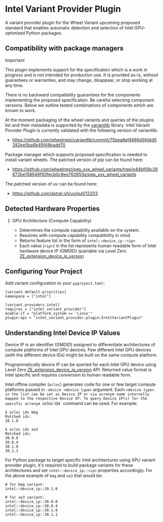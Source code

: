 # Intel Variant Provider Plugin

A variant provider plugin for the Wheel Variant upcoming proposed standard
that enables automatic detection and selection of Intel GPU-optimized
Python packages.

## Compatibility with package managers

> [!IMPORTANT]
> This plugin implements support for the specification which is a _work in progress_ and
> is not intended for production use. It is provided as-is, without guarantees or warranties,
> and may change, disappear, or stop working at any time.
>
> There is no backward compatibility guarantees for the components implementing the proposed
> specification. Be careful selecting component versions. Below we outline tested combinations
> of components which are known to work.

At the moment packaging of the wheel variants and queries of the plugins list and their
metadata is supported by the [variantlib] library. Intel Variant Provider Plugin is currently
validated with the following version of variantlib:
* https://github.com/wheelnext/variantlib/commit/75bea8ef4886d5fd4d5282ee5ba6b45f48badd70

Package manager which supports proposed specification is needed to install variant wheels.
The patched version of pip can be found here:
* https://github.com/wheelnext/pep_xxx_wheel_variants/tree/e44bf06c26872be158949f93fecb0c8ee762653e/pep_xxx_wheel_variants

The patched version of uv can be found here:
* https://github.com/astral-sh/uv/pull/12203

## Detected Hardware Properties

1. GPU Architecture (Compute Capability)

   * Determines the compute capability available on the system.
   * Resolves with compute capability compatibility in mind.
   * Returns feature list in the form of `intel::device_ip::<ip>`
   * Each value (`<ip>`) in the list represents human readable form of
     Intel hardware device IP (GMDID) quariable via Level Zero [ZE_extension_device_ip_version]

## Configuring Your Project

Add variant configuration to your `pyproject.toml`:

```
[variant.default-priorities]
namespace = ["intel"]

[variant.providers.intel]
requires = ["intel_variant_provider"]
enable-if = "platform_system == 'Linux'"
plugin-api = "intel_variant_provider.plugin:IntelVariantPlugin"
```

## Understanding Intel Device IP Values

Device IP is an identifier (GMDID) assigned to differentiate architectures of
compute platforms of Intel GPU devices. Few different Intel GPU devices (with
the different device IDs) might be built on the same compute platform.

Programmatically device IP can be queried for each Intel GPU device using
Level Zero [ZE_extension_device_ip_version] API. Returned value format is
Intel specific and requires conversion to human readable form.

Intel offline compiler (`ocloc`) generates code for one or few target compute
platforms passed in `-device <device_type>` argument. Each `<device type> in
the list can be set as Device IP or via acronym name internally mapped to the
respective Device IP. To query Device IP(s) for the specific acronym
`ocloc ids` command can be used. For example:

```
$ ocloc ids bmg
Matched ids:
20.1.0

$ ocloc ids xe3
Matched ids:
30.0.0
30.0.4
30.1.0
30.1.1
```

For Python package to target specific Intel architectures using XPU variant
provider plugin, it's required to build package variants for these
architectures and set `intel::device_ip::<ip>` properties accordingly. For the
above example of `bmg` and `xe3` that would be:

```
# for bmg variant:
intel::device_ip::20.1.0

# for xe3 variant:
intel::device_ip::30.0.0
intel::device_ip::30.0.4
intel::device_ip::30.1.0
intel::device_ip::30.1.1
```

[ZE_extension_device_ip_version]: https://oneapi-src.github.io/level-zero-spec/level-zero/latest/core/EXT_DeviceIpVersion.html#ze-extension-device-ip-version
[variantlib]: https://github.com/wheelnext/variantlib
